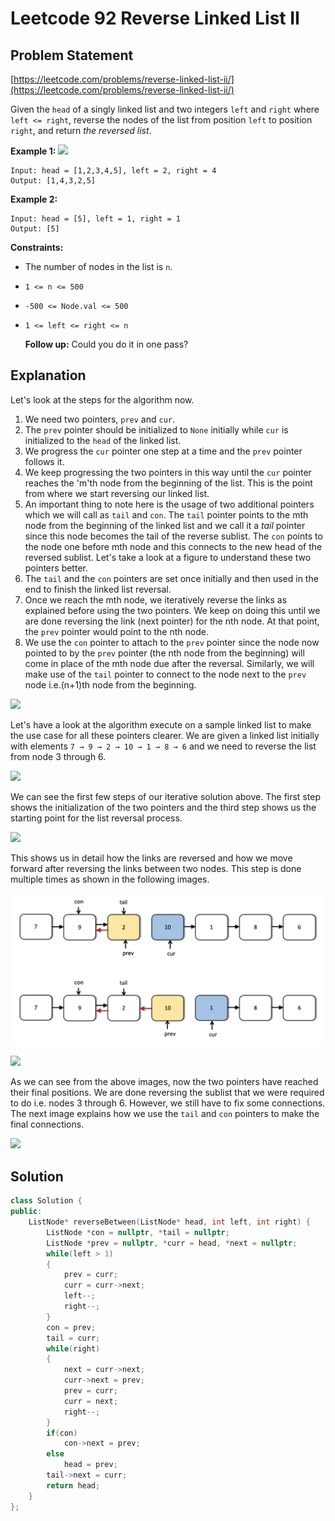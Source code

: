 # Leetcode 92 Reverse Linked List II

## Problem Statement

[https://leetcode.com/problems/reverse-linked-list-ii/](https://leetcode.com/problems/reverse-linked-list-ii/)

Given the `head` of a singly linked list and two integers `left` and `right` where `left <= right`, reverse the nodes of the list from position `left` to position `right`, and return _the reversed list_.

**Example 1:** ![](https://assets.leetcode.com/uploads/2021/02/19/rev2ex2.jpg)

```text
Input: head = [1,2,3,4,5], left = 2, right = 4
Output: [1,4,3,2,5]
```

**Example 2:**

```text
Input: head = [5], left = 1, right = 1
Output: [5]
```

**Constraints:**

* The number of nodes in the list is `n`.
* `1 <= n <= 500`
* `-500 <= Node.val <= 500`
* `1 <= left <= right <= n`

  **Follow up:** Could you do it in one pass?

## Explanation

Let's look at the steps for the algorithm now.

1. We need two pointers, `prev` and `cur`.
2. The `prev` pointer should be initialized to `None` initially while `cur` is initialized to the `head` of the linked list.
3. We progress the `cur` pointer one step at a time and the `prev` pointer follows it.
4. We keep progressing the two pointers in this way until the `cur` pointer reaches the 'm'th node from the beginning of the list. This is the point from where we start reversing our linked list.
5. An important thing to note here is the usage of two additional pointers which we will call as `tail` and `con`. The `tail` pointer points to the mth node from the beginning of the linked list and we call it a _tail_ pointer since this node becomes the tail of the reverse sublist. The `con` points to the node one before mth node and this connects to the new head of the reversed sublist. Let's take a look at a figure to understand these two pointers better. 
6. The `tail` and the `con` pointers are set once initially and then used in the end to finish the linked list reversal.
7. Once we reach the mth node, we iteratively reverse the links as explained before using the two pointers. We keep on doing this until we are done reversing the link \(next pointer\) for the nth node. At that point, the `prev` pointer would point to the nth node.
8. We use the `con` pointer to attach to the `prev` pointer since the node now pointed to by the `prev` pointer \(the nth node from the beginning\) will come in place of the mth node due after the reversal. Similarly, we will make use of the `tail` pointer to connect to the node next to the `prev` node i.e.\(n+1\)th node from the beginning.

![](https://leetcode.com/problems/reverse-linked-list-ii/Figures/92/tail_and_con.png)

Let's have a look at the algorithm execute on a sample linked list to make the use case for all these pointers clearer. We are given a linked list initially with elements `7 → 9 → 2 → 10 → 1 → 8 → 6` and we need to reverse the list from node 3 through 6. 

![](https://leetcode.com/problems/reverse-linked-list-ii/Figures/92/iterative-1.png)

We can see the first few steps of our iterative solution above. The first step shows the initialization of the two pointers and the third step shows us the starting point for the list reversal process. 

![](https://leetcode.com/problems/reverse-linked-list-ii/Figures/92/iterative-2.png)

This shows us in detail how the links are reversed and how we move forward after reversing the links between two nodes. This step is done multiple times as shown in the following images.  

![](../.gitbook/assets/image.png)

![](https://leetcode.com/problems/reverse-linked-list-ii/Figures/92/iterative-4.png)

As we can see from the above images, now the two pointers have reached their final positions. We are done reversing the sublist that we were required to do i.e. nodes 3 through 6. However, we still have to fix some connections. The next image explains how we use the `tail` and `con` pointers to make the final connections. 

![](https://leetcode.com/problems/reverse-linked-list-ii/Figures/92/iterative-5.png)

## Solution

```cpp
class Solution {
public:
    ListNode* reverseBetween(ListNode* head, int left, int right) {
        ListNode *con = nullptr, *tail = nullptr;
        ListNode *prev = nullptr, *curr = head, *next = nullptr;
        while(left > 1)
        {
            prev = curr;
            curr = curr->next;
            left--;
            right--;
        }
        con = prev;
        tail = curr;
        while(right)
        {
            next = curr->next;
            curr->next = prev;
            prev = curr;
            curr = next;
            right--;
        }
        if(con) 
            con->next = prev;
        else
            head = prev;
        tail->next = curr;
        return head;
    }
};
```

